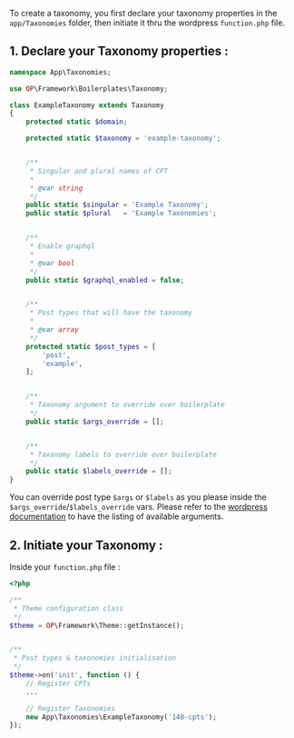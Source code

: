To create a taxonomy, you first declare your taxonomy properties in the `app/Taxonomies` folder, then initiate it thru the wordpress `function.php` file.  
 
## 1. Declare your Taxonomy properties :

```php
namespace App\Taxonomies;

use OP\Framework\Boilerplates\Taxonomy;

class ExampleTaxonomy extends Taxonomy
{
    protected static $domain;

    protected static $taxonomy = 'example-taxonomy';


    /**
     * Singular and plural names of CPT
     *
     * @var string
     */
    public static $singular = 'Example Taxonomy';
    public static $plural   = 'Example Taxonomies';


    /**
     * Enable graphql
     *
     * @var bool
     */
    public static $graphql_enabled = false;


    /**
     * Post types that will have the taxonomy
     *
     * @var array
     */
    protected static $post_types = [
        'post',
        'example',
    ];


    /**
     * Taxonomy argument to override over boilerplate
     */
    public static $args_override = [];


    /**
     * Taxonomy labels to override over boilerplate
     */
    public static $labels_override = [];
}

```

You can override post type `$args` or `$labels` as you please inside the `$args_override`/`$labels_override` vars. Please refer to the [wordpress documentation](https://developer.wordpress.org/reference/functions/register_taxonomy/) to have the listing of available arguments.  



## 2. Initiate your Taxonomy : 

Inside your `function.php` file :  

```php
<?php

/**
 * Theme configuration class
 */
$theme = OP\Framework\Theme::getInstance();


/**
 * Post types & taxonomies initialisation
 */
$theme->on('init', function () {
    // Register CPTs
    ...

    // Register Taxonomies
    new App\Taxonomies\ExampleTaxonomy('148-cpts');
});
```